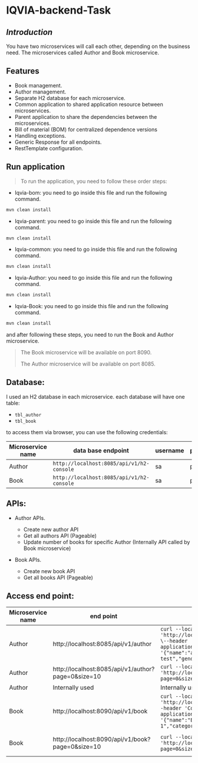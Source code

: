 # IQVIA-backend-Task

## _Introduction_

You have two microservices will call each other, depending on the business need.
The microservices called Author and Book microservice.


## Features

- Book management.
- Author management.
- Separate H2 database for each microservice.
- Common application to shared application resource between microservices.
- Parent application to share the dependencies between the microservices.
- Bill of material (BOM) for centralized dependence versions
- Handling exceptions.
- Generic Response for all endpoints.
- RestTemplate configuration.

## Run application ##

> To run the application, you need to follow these order steps:

- Iqvia-bom: you need to go inside this file and run the following command.
```sh
mvn clean install
```
- Iqvia-parent: you need to go inside this file and run the following command.
```sh
mvn clean install
```
- Iqvia-common: you need to go inside this file and run the following command.
```sh
mvn clean install
```
- Iqvia-Author: you need to go inside this file and run the following command.
```sh
mvn clean install
```
- Iqvia-Book: you need to go inside this file and run the following command.
```sh
mvn clean install
```

and after following these steps, you need to run the Book and Author microservice.
> The Book microservice will be available on port 8090.
> 
> The Author microservice will be available on port 8085.

## Database:
I used an H2 database in each microservice. each database will have one table:

- `tbl_author`
- `tbl_book`

to access them via browser, you can use the following credentials:

| Microservice name | data base endpoint | username | password       |
|-------------------|--------------------|----------|----------------|
| Author            | `http://localhost:8085/api/v1/h2-console`| sa       | password |
| Book              | `http://localhost:8085/api/v1/h2-console`| sa       | password |


## APIs:
- Author APIs.
  - Create new author API
  - Get all authors API (Pageable)
  - Update number of books for specific Author (Internally API called by Book microservice)
  
- Book APIs.
    - Create new book API
    - Get all books API (Pageable)

## Access end point:

| Microservice name | end point                                          | curl | response |
|-------------------|----------------------------------------------------| -----------------| -------------- |
| Author            | http://localhost:8085/api/v1/author                | `curl --location 'http://localhost:8085/api/v1/author' \--header 'Content-Type: application/json' \--data '{"name":"author 1 test","gender":"MALE"}'`| `{"success": true,"message": "success","data": "Author has been created"}`   
| Author            | http://localhost:8085/api/v1/author?page=0&size=10 | `curl --location 'http://localhost:8085/api/v1/author?page=0&size=10'` | `{"success": true,"message": "success","data": {"content": [{"id": 1,"name": "author 1 test","gender": "MALE","numberOfBook": 1}],"pageable": {"pageNumber": 0,"pageSize": 10,"sort": {"empty": true,"sorted": false,"unsorted": true},"offset": 0,"paged": true,unpaged": false},"last": true,"totalPages": 1,"totalElements": 1,"first": true,"numberOfElements": 1,"number": 0,"sort": {"empty": true,"sorted": false,"unsorted": true},"empty": false}}`
| Author            | Internally used                                    | Internally use | Internally use |
| Book              | http://localhost:8090/api/v1/book                  | `curl --location 'http://localhost:8090/api/v1/book' \--header 'Content-Type: application/json' \--data '{"name":"Book 1","category":"DRAMA","authorId":"1"}'` | `{"success": true,"message": "success","data": "Book has been created"}`
| Book              | http://localhost:8090/api/v1/book?page=0&size=10   | `curl --location 'http://localhost:8090/api/v1/book?page=0&size=10'` | `{"success":true,"message":"success","data":{"content":[{"id":5,"bookName":"Book 1","bookCategory":"DRAMA","authorId":1}],"pageable":{"pageNumber":0,"pageSize":10,"sort":{"empty":true,"sorted":false,"unsorted":true},"offset":0,"paged":true,"unpaged":false},"last":true,"totalPages":1,"totalElements":1,"size":10,"number":0,"sort":{"empty":true,"sorted":false,"unsorted":true},"first":true,"numberOfElements":1,"empty":false}}`









